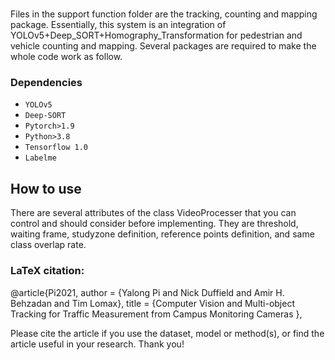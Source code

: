 # 
Files in the support function folder are the tracking, counting and mapping package. Essentially, this system is an integration of YOLOv5+Deep_SORT+Homography_Transformation for pedestrian and vehicle counting and mapping. Several packages are required to make the whole code work as follow.
### Dependencies
- `YOLOv5`
- `Deep-SORT`
- `Pytorch>1.9`
- `Python>3.8`
- `Tensorflow 1.0`
- `Labelme`

## How to use
There are several attributes of the class VideoProcesser that you can control and should consider before implementing. They are threshold, waiting frame, studyzone definition, reference points definition, and same class overlap rate. 



### LaTeX citation:

@article{Pi2021,
    author  = {Yalong Pi and Nick Duffield and Amir H. Behzadan and Tim Lomax},
    title   = {Computer Vision and Multi-object Tracking for Traffic Measurement from Campus Monitoring Cameras },

Please cite the article if you use the dataset, model or method(s), or find the article useful in your research. Thank you!



